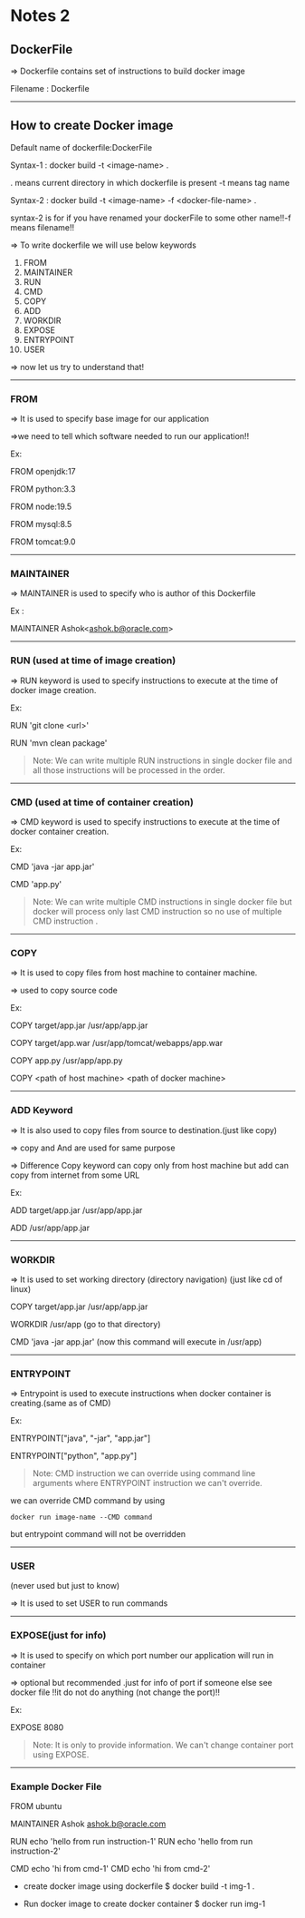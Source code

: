 # Notes 2
## DockerFile

=> Dockerfile contains set of instructions to build docker image

Filename : Dockerfile


---

## How to create Docker image

Default name of dockerfile:DockerFile

Syntax-1 : docker build -t \<image-name\> .

. means current directory in which dockerfile is present -t means tag name

Syntax-2 : docker build -t \<image-name\> -f \<docker-file-name> .

syntax-2 is for if you have renamed your dockerFile to some other name!!-f means filename!!



=> To write dockerfile we will use below keywords

1) FROM
2) MAINTAINER
3) RUN
4) CMD
5) COPY
6) ADD
7) WORKDIR
8) EXPOSE
9) ENTRYPOINT
10) USER

=> now let us try to understand that!

---
	
### FROM


=> It is used to specify base image for our application 

=>we need to tell which software needed to run our application!!

Ex: 

FROM openjdk:17

FROM python:3.3

FROM node:19.5

FROM mysql:8.5

FROM tomcat:9.0

---

### MAINTAINER


=> MAINTAINER is used to specify who is author of this Dockerfile

Ex :

MAINTAINER Ashok\<ashok.b@oracle.com\>

---

### RUN (used at time of image creation)


=> RUN keyword is used to specify instructions to execute at the time of docker image creation.

Ex:

RUN 'git clone \<url\>'

RUN 'mvn clean package'

>Note: We can write multiple RUN instructions in single docker file and all those instructions will be processed in the order.

---

### CMD (used at time of container creation)


=> CMD keyword is used to specify instructions to execute at the time of docker container creation.

Ex:

CMD 'java -jar app.jar'

CMD 'app.py'

> Note: We can write multiple CMD instructions in single docker file but docker will process only last CMD instruction so no use of multiple CMD instruction .

---

### COPY


=> It is used to copy files from host machine to container machine. 

=> used to copy source code

Ex:

COPY target/app.jar  /usr/app/app.jar

COPY target/app.war  /usr/app/tomcat/webapps/app.war

COPY app.py /usr/app/app.py

COPY \<path of host machine\> \<path of docker machine\>

---

### ADD Keyword


=> It is also used to copy files from source to destination.(just like copy)

=> copy and And are used for same purpose

=> Difference Copy keyword can copy only from host machine but add can copy from internet from some URL

Ex:

ADD target/app.jar  /usr/app/app.jar

ADD <http-url>  /usr/app/app.jar

---

### WORKDIR


=> It is used to set working directory (directory navigation) (just like cd of linux)

COPY target/app.jar  /usr/app/app.jar

WORKDIR /usr/app (go to that directory)

CMD 'java -jar app.jar' (now this command will execute in /usr/app)

---

### ENTRYPOINT


=> Entrypoint is used to execute instructions when docker container is creating.(same as of CMD)
 

Ex: 

ENTRYPOINT["java", "-jar", "app.jar"]

ENTRYPOINT["python", "app.py"]

>Note: CMD instruction we can override using command line arguments where ENTRYPOINT instruction we can't override.

we can override CMD command by using 

```text
docker run image-name --CMD command
```

but entrypoint command will not be overridden

---
### USER
(never used but just to know)

=> It is used to set USER to run commands

---

### EXPOSE(just for info)

=> It is used to specify on which port number our application will run in container

=> optional but recommended .just for info of port if someone else see docker file !!it do not do anything (not change the port)!!

Ex:

EXPOSE 8080

>Note: It is only to provide information. We can't change container port using EXPOSE.

---

### Example Docker File

FROM ubuntu

MAINTAINER Ashok <ashok.b@oracle.com>

RUN echo 'hello from run instruction-1'
RUN echo 'hello from run instruction-2'

CMD echo 'hi from cmd-1'
CMD echo 'hi from cmd-2'



- create docker image using dockerfile
$ docker build -t img-1 .

- Run docker image to create docker container
$ docker run img-1


